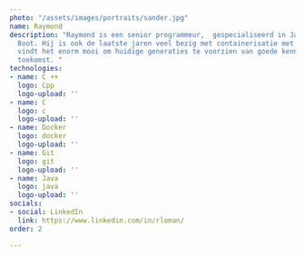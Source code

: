 ```yaml
---
photo: "/assets/images/portraits/sander.jpg"
name: Raymond
description: "Raymond is een senior programmeur,  gespecialiseerd in Java en Spring
  Boot. Hij is ook de laatste jaren veel bezig met containerisatie met Docker en Kubernetes.\nHij
  vindt het enorm mooi om huidige generaties te voorzien van goede kennis voor de
  toekomst. "
technologies:
- name: C ++
  logo: Cpp
  logo-upload: ''
- name: C
  logo: c
  logo-upload: ''
- name: Docker
  logo: docker
  logo-upload: ''
- name: Git
  logo: git
  logo-upload: ''
- name: Java
  logo: java
  logo-upload: ''
socials:
- social: LinkedIn
  link: https://www.linkedin.com/in/rloman/
order: 2

---
```

